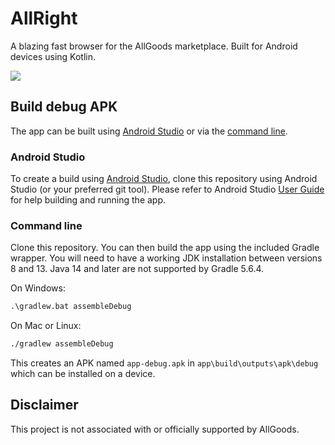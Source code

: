# AllRight

A blazing fast browser for the AllGoods marketplace. Built for Android devices using Kotlin.

![](https://github.com/sthoray/AllRight/workflows/Android%20Master%20Build/badge.svg)

## Build debug APK

The app can be built using [Android Studio](###Android-Studio) or via the [command line](###Command-line).

### Android Studio

To create a build using [Android Studio](https://developer.android.com/studio), clone this repository using Android Studio (or your preferred git tool). Please refer to Android Studio [User Guide](https://developer.android.com/studio/run) for help building and running the app.

### Command line

Clone this repository. You can then build the app using the included Gradle wrapper. You will need to have a working JDK installation between versions 8 and 13. Java 14 and later are not supported by Gradle 5.6.4.

On Windows:

```cmd
.\gradlew.bat assembleDebug
```

On Mac or Linux:

```bash
./gradlew assembleDebug
```

This creates an APK named `app-debug.apk` in `app\build\outputs\apk\debug` which can be installed on a device.

## Disclaimer

This project is not associated with or officially supported by AllGoods.

